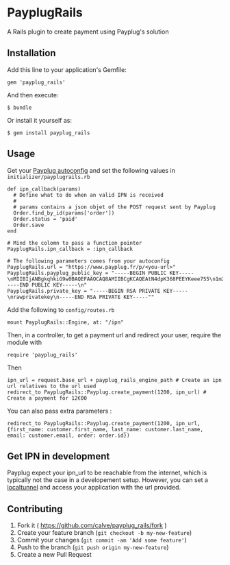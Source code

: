 # PayplugRails

A Rails plugin to create payment using Payplug's solution

## Installation

Add this line to your application's Gemfile:

    gem 'payplug_rails'

And then execute:

    $ bundle

Or install it yourself as:

    $ gem install payplug_rails

## Usage

Get your [Payplug autoconfig](https://www.payplug.fr/portal/ecommerce/autoconfig) and set the following values in ``initializer/payplugrails.rb``

    def ipn_callback(params)
      # Define what to do when an valid IPN is received
      #
      # params contains a json objet of the POST request sent by Payplug
      Order.find_by_id(params['order'])
      Order.status = 'paid'
      Order.save
    end

    # Mind the colomn to pass a function pointer
    PayplugRails.ipn_callback = :ipn_callback

    # The following parameters comes from your autoconfig
    PayplugRails.url = "https://www.payplug.fr/p/<you-url>"
    PayplugRails.payplug_public_key = "-----BEGIN PUBLIC KEY-----\nMIIBIjANBgkqhkiG9w0BAQEFAAOCAQ8AMIIBCgKCAQEAtN4dpK368PEEYKeee7S5\n1m2a8GUFLDAZ/HgRI1H6diYt87gzDPftn1UyW96YuIBed0T0dtl0tuABaIgGeddR\nuo3zfMpkyYWM2D5UHUEMKzEY5WIyaaWoVYJaZU5DWzCiroKcnUJgKm41RL32/CHU\nSFoymxjOOzpvkazbaY+Ql2GYev2QwKAf7lkH91Wp3frjQYXEFIwYnt6ZET8wPUwX\nMdF0hRaZYlaDQrCB2S/+k4Djb8mXqVkJ0qqgItycL05zyysJw/IGMr2zZ5hQSnfN\nCJ+i33ywnoT/qctGgLW4bGuGdTdcbA7VzdxhXtHaAQjuJvrf+twNCQSLCMbZ6pnK\nzQIDAQAB\n-----END PUBLIC KEY-----\n"
    PayplugRails.private_key = "-----BEGIN RSA PRIVATE KEY-----\nrawprivatekey\n-----END RSA PRIVATE KEY-----""

Add the following to ``config/routes.rb``

    mount PayplugRails::Engine, at: "/ipn"

Then, in a controller, to get a payment url and redirect your user, require the module with

    require 'payplug_rails'

Then

    ipn_url = request.base_url + payplug_rails_engine_path # Create an ipn url relatives to the url used
    redirect_to PayplugRails::Payplug.create_payment(1200, ipn_url) # Create a payment for 12€00

You can also pass extra parameters :

    redirect_to PayplugRails::Payplug.create_payment(1200, ipn_url, {first_name: customer.first_name, last_name: customer.last_name, email: customer.email, order: order.id})


## Get IPN in development

Payplug expect your ipn_url to be reachable from the internet, which is typically not the case in a developement setup. However, you can set a [localtunnel](https://www.localtunnel.me) and access your application with the url provided.


## Contributing

1. Fork it ( https://github.com/calve/payplug_rails/fork )
2. Create your feature branch (`git checkout -b my-new-feature`)
3. Commit your changes (`git commit -am 'Add some feature'`)
4. Push to the branch (`git push origin my-new-feature`)
5. Create a new Pull Request
